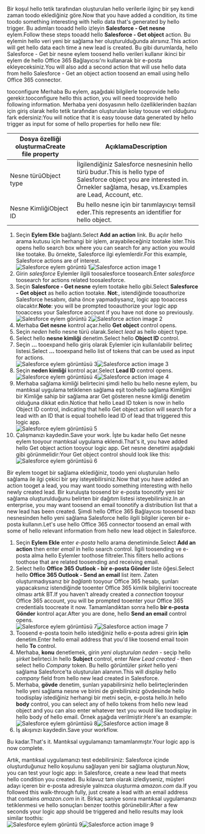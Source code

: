 <span data-ttu-id="fb81e-101">Bir koşul hello tetik tarafından oluşturulan hello verilerle ilginç bir şey kendi zaman toodo eklediğiniz göre.</span><span class="sxs-lookup"><span data-stu-id="fb81e-101">Now that you have added a condition, its time toodo something interesting with hello data that's generated by hello trigger.</span></span> <span data-ttu-id="fb81e-102">Bu adımları tooadd hello izleyin **Salesforce - Get nesne** eylem.</span><span class="sxs-lookup"><span data-stu-id="fb81e-102">Follow these steps tooadd hello **Salesforce - Get object** action.</span></span> <span data-ttu-id="fb81e-103">Bu eylemin hello veri yeni bir sağlama her oluşturulduğunda alırsınız.</span><span class="sxs-lookup"><span data-stu-id="fb81e-103">This action will get hello data each time a new lead is created.</span></span> <span data-ttu-id="fb81e-104">Bu gibi durumlarda, hello Salesforce - Get bir nesne eylem toosend hello verileri kullanır ikinci bir eylem de hello Office 365 Bağlayıcısı'nı kullanarak bir e-posta ekleyeceksiniz.</span><span class="sxs-lookup"><span data-stu-id="fb81e-104">You will also add a second action that will use hello data from hello Salesforce - Get an object action toosend an email using hello Office 365 connector.</span></span>  

<span data-ttu-id="fb81e-105">tooconfigure Merhaba Bu eylem, aşağıdaki bilgilerle tooprovide hello gerekir.</span><span class="sxs-lookup"><span data-stu-id="fb81e-105">tooconfigure hello this action, you will need tooprovide hello following information.</span></span> <span data-ttu-id="fb81e-106">Merhaba yeni dosyasının hello özelliklerinden bazıları için giriş olarak hello tetik tarafından oluşturulan kolay toouse veri olduğunu fark edersiniz:</span><span class="sxs-lookup"><span data-stu-id="fb81e-106">You will notice that it is easy toouse data generated by hello trigger as input for some of hello properties for hello new file:</span></span>

| <span data-ttu-id="fb81e-107">Dosya özelliği oluşturma</span><span class="sxs-lookup"><span data-stu-id="fb81e-107">Create file property</span></span> | <span data-ttu-id="fb81e-108">Açıklama</span><span class="sxs-lookup"><span data-stu-id="fb81e-108">Description</span></span> |
| --- | --- |
| <span data-ttu-id="fb81e-109">Nesne türü</span><span class="sxs-lookup"><span data-stu-id="fb81e-109">Object type</span></span> |<span data-ttu-id="fb81e-110">İlgilendiğiniz Salesforce nesnesinin hello türü budur.</span><span class="sxs-lookup"><span data-stu-id="fb81e-110">This is hello type of Salesforce object you are interested in.</span></span> <span data-ttu-id="fb81e-111">Örnekler sağlama, hesap, vs.</span><span class="sxs-lookup"><span data-stu-id="fb81e-111">Examples are Lead, Account, etc.</span></span> |
| <span data-ttu-id="fb81e-112">Nesne Kimliği</span><span class="sxs-lookup"><span data-stu-id="fb81e-112">Object ID</span></span> |<span data-ttu-id="fb81e-113">Bu hello nesne için bir tanımlayıcıyı temsil eder.</span><span class="sxs-lookup"><span data-stu-id="fb81e-113">This represents an identifier for hello object.</span></span> |

1. <span data-ttu-id="fb81e-114">Seçin **Eylem Ekle** bağlantı.</span><span class="sxs-lookup"><span data-stu-id="fb81e-114">Select **Add an action** link.</span></span> <span data-ttu-id="fb81e-115">Bu açılır hello arama kutusu için herhangi bir işlem, arayabileceğiniz tootake ister.</span><span class="sxs-lookup"><span data-stu-id="fb81e-115">This opens hello search box where you can search for any action you would like tootake.</span></span> <span data-ttu-id="fb81e-116">Bu örnekte, Salesforce ilgi eylemlerdir.</span><span class="sxs-lookup"><span data-stu-id="fb81e-116">For this example, Salesforce actions are of interest.</span></span>      
   <span data-ttu-id="fb81e-117">![Salesforce eylem görüntü 1](./media/connectors-create-api-salesforce/action-1.png)</span><span class="sxs-lookup"><span data-stu-id="fb81e-117">![Salesforce action image 1](./media/connectors-create-api-salesforce/action-1.png)</span></span>  
2. <span data-ttu-id="fb81e-118">Girin *salesforce* Eylemler ilgili toosalesforce toosearch.</span><span class="sxs-lookup"><span data-stu-id="fb81e-118">Enter *salesforce* toosearch for actions related toosalesforce.</span></span>
3. <span data-ttu-id="fb81e-119">Seçin **Salesforce - Get nesne** eylem tootake hello gibi.</span><span class="sxs-lookup"><span data-stu-id="fb81e-119">Select **Salesforce - Get object** as hello action tootake.</span></span>   <span data-ttu-id="fb81e-120">**Not**:, istendiğinde tooauthorize Salesforce hesabını, daha önce yapmadıysanız, logic app tooaccess olacaktır.</span><span class="sxs-lookup"><span data-stu-id="fb81e-120">**Note**: you will be prompted tooauthorize your logic app tooaccess your Salesforce account if you have not done so previously.</span></span>    
   <span data-ttu-id="fb81e-121">![Salesforce eylem görüntü 2](./media/connectors-create-api-salesforce/action-2.png)</span><span class="sxs-lookup"><span data-stu-id="fb81e-121">![Salesforce action image 2](./media/connectors-create-api-salesforce/action-2.png)</span></span>    
4. <span data-ttu-id="fb81e-122">Merhaba **Get nesne** kontrol açar.</span><span class="sxs-lookup"><span data-stu-id="fb81e-122">hello **Get object** control opens.</span></span>  
5. <span data-ttu-id="fb81e-123">Seçin *neden* hello nesne türü olarak.</span><span class="sxs-lookup"><span data-stu-id="fb81e-123">Select *lead* as hello object type.</span></span>
6. <span data-ttu-id="fb81e-124">Select hello **nesne kimliği** denetim.</span><span class="sxs-lookup"><span data-stu-id="fb81e-124">Select hello **Object ID** control.</span></span>
7. <span data-ttu-id="fb81e-125">Seçin **...**  tooexpand hello giriş olarak Eylemler için kullanılabilir belirteç listesi.</span><span class="sxs-lookup"><span data-stu-id="fb81e-125">Select **...** tooexpand hello list of tokens that can be used as input for actions.</span></span>       
   <span data-ttu-id="fb81e-126">![Salesforce eylem görüntüsü 3](./media/connectors-create-api-salesforce/action-3.png)</span><span class="sxs-lookup"><span data-stu-id="fb81e-126">![Salesforce action image 3](./media/connectors-create-api-salesforce/action-3.png)</span></span>    
8. <span data-ttu-id="fb81e-127">Seçin **neden kimliği** kontrol açar.</span><span class="sxs-lookup"><span data-stu-id="fb81e-127">Select **Lead ID** control opens.</span></span>   
   <span data-ttu-id="fb81e-128">![Salesforce eylem görüntüsü 4](./media/connectors-create-api-salesforce/action-4.png)</span><span class="sxs-lookup"><span data-stu-id="fb81e-128">![Salesforce action image 4](./media/connectors-create-api-salesforce/action-4.png)</span></span>     
9. <span data-ttu-id="fb81e-129">Merhaba sağlama kimliği belirtecini şimdi hello bu hello nesne eylem, bu mantıksal uygulama tetiklenen sağlama eşit toohello sağlama Kimliğini bir Kimliğe sahip bir sağlama arar Get gösteren nesne kimliği denetim olduğuna dikkat edin.</span><span class="sxs-lookup"><span data-stu-id="fb81e-129">Notice that hello Lead ID token is now in hello Object ID control, indicating that hello Get object action will search for a lead with an ID that is equal toohello lead ID of lead that triggered this logic app.</span></span>  
   ![Salesforce eylem görüntüsü 5](./media/connectors-create-api-salesforce/action-5.png)  
10. <span data-ttu-id="fb81e-131">Çalışmanızı kaydedin.</span><span class="sxs-lookup"><span data-stu-id="fb81e-131">Save your work.</span></span> <span data-ttu-id="fb81e-132">İşte bu kadar hello Get nesne eylem tooyour mantıksal uygulama eklendi.</span><span class="sxs-lookup"><span data-stu-id="fb81e-132">That's it, you have added hello Get object action tooyour logic app.</span></span> <span data-ttu-id="fb81e-133">Get nesne denetimi aşağıdaki gibi görünmelidir:</span><span class="sxs-lookup"><span data-stu-id="fb81e-133">Your Get object control should look like this:</span></span>    
    ![Salesforce eylem görüntüsü 6](./media/connectors-create-api-salesforce/action-6.png)  

<span data-ttu-id="fb81e-135">Bir eylem tooget bir sağlama eklediğiniz, toodo yeni oluşturulan hello sağlama ile ilgi çekici bir şey isteyebilirsiniz.</span><span class="sxs-lookup"><span data-stu-id="fb81e-135">Now that you have added an action tooget a lead, you may want toodo something interesting with hello newly created lead.</span></span> <span data-ttu-id="fb81e-136">Bir kuruluşta toosend bir e-posta toonotify yeni bir sağlama oluşturulduğunu belirten bir dağıtım listesi isteyebilirsiniz.</span><span class="sxs-lookup"><span data-stu-id="fb81e-136">In an enterprise, you may want toosend an email toonotify a distribution list that a new lead has been created.</span></span> <span data-ttu-id="fb81e-137">Şimdi hello Office 365 Bağlayıcısı toosend bazı nesnesinden hello yeni sağlama Salesforce hello ilgili bilgiler içeren bir e-posta kullanın.</span><span class="sxs-lookup"><span data-stu-id="fb81e-137">Let's use hello Office 365 connector toosend an email with some of hello relevant information from hello new lead object in Salesforce.</span></span>  

1. <span data-ttu-id="fb81e-138">Seçin **Eylem Ekle** enter *e-posta* hello arama denetiminde.</span><span class="sxs-lookup"><span data-stu-id="fb81e-138">Select **Add an action** then enter *email* in hello search control.</span></span> <span data-ttu-id="fb81e-139">İlgili toosending ve e-posta alma hello Eylemler toothose filtreler.</span><span class="sxs-lookup"><span data-stu-id="fb81e-139">This filters hello actions toothose that are related toosending and receiving email.</span></span>  
2. <span data-ttu-id="fb81e-140">Select hello **Office 365 Outlook - bir e-posta Gönder** liste öğesi.</span><span class="sxs-lookup"><span data-stu-id="fb81e-140">Select hello **Office 365 Outlook - Send an email** list item.</span></span> <span data-ttu-id="fb81e-141">Zaten oluşturmadıysanız bir *bağlantı* tooyour Office 365 hesabı, şunları yapacaksınız istendiğinde tooenter Office 365 kimlik bilgilerini toocreate olması artık BT.</span><span class="sxs-lookup"><span data-stu-id="fb81e-141">If you haven't already created a *connection* tooyour Office 365 account, you will be prompted tooenter your Office 365 credentials toocreate it now.</span></span> <span data-ttu-id="fb81e-142">Tamamlandıktan sonra hello **bir e-posta Gönder** kontrol açar.</span><span class="sxs-lookup"><span data-stu-id="fb81e-142">After you are done, hello **Send an email** control opens.</span></span>        
   <span data-ttu-id="fb81e-143">![Salesforce eylem görüntüsü 7](./media/connectors-create-api-salesforce/action-7.png)</span><span class="sxs-lookup"><span data-stu-id="fb81e-143">![Salesforce action image 7](./media/connectors-create-api-salesforce/action-7.png)</span></span>  
3. <span data-ttu-id="fb81e-144">Toosend e-posta tooin hello istediğiniz hello e-posta adresi girin **için** denetim.</span><span class="sxs-lookup"><span data-stu-id="fb81e-144">Enter hello email address that you'd like toosend email tooin hello **To** control.</span></span>
4. <span data-ttu-id="fb81e-145">Merhaba, **konu** denetlemek, girin *yeni oluşturulan neden* - seçip hello *şirket* belirteci.</span><span class="sxs-lookup"><span data-stu-id="fb81e-145">In hello **Subject** control, enter *New Lead created* - then select hello *Company* token.</span></span> <span data-ttu-id="fb81e-146">Bu hello görüntüler *şirket* hello yeni sağlama Salesforce'ta oluşturulan alanının.</span><span class="sxs-lookup"><span data-stu-id="fb81e-146">This will display hello *company* field from hello new lead created in Salesforce.</span></span>  
5. <span data-ttu-id="fb81e-147">Merhaba, **gövde** denetim, şunları yapabilirsiniz hello belirteçlerinden hello yeni sağlama nesne ve birini de girebilirsiniz gövdesinde hello toodisplay istediğiniz herhangi bir metni seçin, e-posta hello.</span><span class="sxs-lookup"><span data-stu-id="fb81e-147">In hello **body** control, you can select any of hello tokens from hello new lead object and you can also enter whatever text you would like toodisplay in hello body of hello email.</span></span> <span data-ttu-id="fb81e-148">Örnek aşağıda verilmiştir:</span><span class="sxs-lookup"><span data-stu-id="fb81e-148">Here's an example:</span></span>  
   <span data-ttu-id="fb81e-149">![Salesforce eylem görüntüsü 8](./media/connectors-create-api-salesforce/action-8.png)</span><span class="sxs-lookup"><span data-stu-id="fb81e-149">![Salesforce action image 8](./media/connectors-create-api-salesforce/action-8.png)</span></span>   
6. <span data-ttu-id="fb81e-150">İş akışınızı kaydedin.</span><span class="sxs-lookup"><span data-stu-id="fb81e-150">Save your workflow.</span></span>  

<span data-ttu-id="fb81e-151">Bu kadar.</span><span class="sxs-lookup"><span data-stu-id="fb81e-151">That's it.</span></span> <span data-ttu-id="fb81e-152">Mantıksal uygulamanızı tamamlanmıştır.</span><span class="sxs-lookup"><span data-stu-id="fb81e-152">Your logic app is now complete.</span></span>  

<span data-ttu-id="fb81e-153">Artık, mantıksal uygulamanızı test edebilirsiniz: Salesforce içinde oluşturduğunuz hello koşulunu sağlayan yeni bir sağlama oluşturun.</span><span class="sxs-lookup"><span data-stu-id="fb81e-153">Now, you can test your logic app: in Salesforce, create a new lead that meets hello condition you created.</span></span>  <span data-ttu-id="fb81e-154">Bu kılavuz tam olarak izlediyseniz, müşteri adayı içeren bir e-posta adresiyle yalnızca oluşturma *amazon.com* da.</span><span class="sxs-lookup"><span data-stu-id="fb81e-154">If you followed this walk-through fully, just create a lead with an email address that contains *amazon.com* in it.</span></span> <span data-ttu-id="fb81e-155">Birkaç saniye sonra mantıksal uygulamanızı tetiklenmesi ve hello sonuçları benzer toothis görünebilir:</span><span class="sxs-lookup"><span data-stu-id="fb81e-155">After a few seconds your logic app should be triggered and hello results may look similar toothis:</span></span>  
<span data-ttu-id="fb81e-156">![Salesforce eylem görüntü 9](./media/connectors-create-api-salesforce/action-9.png)</span><span class="sxs-lookup"><span data-stu-id="fb81e-156">![Salesforce action image 9](./media/connectors-create-api-salesforce/action-9.png)</span></span>  

